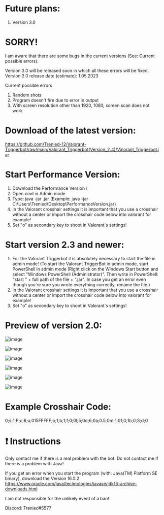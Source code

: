 # Future plans: 

1. Version 3.0

# SORRY!

I am aware that there are some bugs in the current versions (See: Current possible errors).

Version 3.0 will be released soon in which all these errors will be fixed.
Version 3.0 release date (estimate): 1.05.2023

Current possible errors:
1. Random shots
2. Program doesn't fire due to error in output
3. With screen resolution other than 1920, 1080, screen scan does not work

# Download of the latest version: 

https://github.com/Trenied-12/Valorant-Triggerbot/raw/main/Valorant_Triggerbot(Version_2.4)/Valorant_Triggerbot.jar

# Start Performance Version: 

1. Download the Performance Version (
2. Open cmd in Admin mode
3. Type: java -jar <Path of the File>.jar (Example: java -jar C:\Users\Trenied\Desktop\PerformanceVersion.jar)
4. In the Valorant crosshair settings it is important that you use a crosshair without a center or import the crosshair code below into valorant for example!
5. Set "o" as secondary key to shoot in Valorant's settings!

# Start version 2.3 and newer:
  
1. For the Valorant Triggerbot it is absolutely necessary to start the file in admin mode! 
  (To start the Valorant TriggerBot in admin mode, start PowerShell in admin mode 
  (Right click on the Windows Start button and select "Windows PowerShell (Administrator)". 
  Then write in PowerShell: "start " + full path of the file + ".jar".
  In case you get an error even though you're sure you wrote everything correctly, rename the file.)
2. In the Valorant crosshair settings it is important that you use a crosshair without a center or import the crosshair code below into valorant for example!
3. Set "o" as secondary key to shoot in Valorant's settings!

# Preview of version 2.0: 

![image](https://user-images.githubusercontent.com/109001989/208522229-044c8e55-2a48-4a7d-9b34-811a382ec3dc.png)

![image](https://user-images.githubusercontent.com/109001989/208522361-7f18561f-59fd-4bfd-95dd-8a9a3a400785.png)

![image](https://user-images.githubusercontent.com/109001989/208522394-a5d3e875-1ee1-46c0-a244-d43d0e5e5bfa.png)

![image](https://user-images.githubusercontent.com/109001989/208522451-a45b35ce-e96c-4ff2-9d17-5e3666512b27.png)

![image](https://user-images.githubusercontent.com/109001989/208522493-86d647ec-b88e-416c-a664-a3ce0b00a7c1.png)

![image](https://user-images.githubusercontent.com/109001989/208522544-f4821653-beaa-44bd-9749-626f67da1442.png)
  
  # Example Crosshair Code: 
  
 0;s;1;P;c;8;u;015FFFFF;o;1;b;1;f;0;0l;5;0o;6;0a;0.5;0m;1;0f;0;1b;0;S;d;0

  # ❗️ Instructions 
  
Only contact me if there is a real problem with the bot. Do not contact me if there is a problem with Java!

If you get an error when you start the program (with: Java(TM) Platform SE binary), download the Version 16.0.2 https://www.oracle.com/java/technologies/javase/jdk16-archive-downloads.html

I am not responsible for the unlikely event of a ban!

Discord: Trenied#5577
